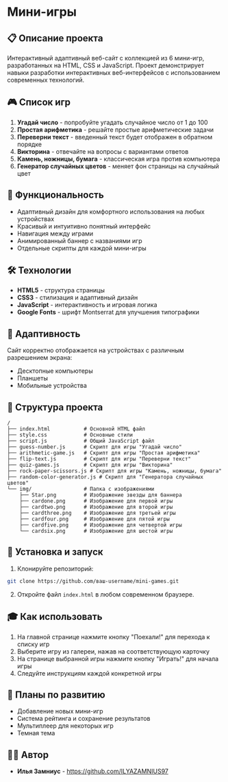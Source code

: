 # Мини-игры

## 📋 Описание проекта

Интерактивный адаптивный веб-сайт с коллекцией из 6 мини-игр, разработанных на HTML, CSS и JavaScript. Проект демонстрирует навыки разработки интерактивных 
веб-интерфейсов с использованием современных технологий.

## 🎮 Список игр

1. **Угадай число** - попробуйте угадать случайное число от 1 до 100
2. **Простая арифметика** - решайте простые арифметические задачи
3. **Переверни текст** - введенный текст будет отображен в обратном порядке
4. **Викторина** - отвечайте на вопросы с вариантами ответов
5. **Камень, ножницы, бумага** - классическая игра против компьютера
6. **Генератор случайных цветов** - меняет фон страницы на случайный цвет

## 🚀 Функциональность

- Адаптивный дизайн для комфортного использования на любых устройствах
- Красивый и интуитивно понятный интерфейс
- Навигация между играми
- Анимированный баннер с названиями игр
- Отдельные скрипты для каждой мини-игры

## 🛠️ Технологии

- **HTML5** - структура страницы
- **CSS3** - стилизация и адаптивный дизайн
- **JavaScript** - интерактивность и игровая логика
- **Google Fonts** - шрифт Montserrat для улучшения типографики

## 📱 Адаптивность

Сайт корректно отображается на устройствах с различным разрешением экрана:
- Десктопные компьютеры
- Планшеты
- Мобильные устройства

## 📂 Структура проекта

```
/
├── index.html           # Основной HTML файл
├── style.css            # Основные стили
├── script.js            # Общий JavaScript файл
├── guess-number.js      # Скрипт для игры "Угадай число"
├── arithmetic-game.js   # Скрипт для игры "Простая арифметика"
├── flip-text.js         # Скрипт для игры "Переверни текст"
├── quiz-games.js        # Скрипт для игры "Викторина"
├── rock-paper-scissors.js # Скрипт для игры "Камень, ножницы, бумага"
├── random-color-generator.js # Скрипт для "Генератора случайных цветов"
└── img/                 # Папка с изображениями
    ├── Star.png         # Изображение звезды для баннера
    ├── cardone.png      # Изображение для первой игры
    ├── cardtwo.png      # Изображение для второй игры
    ├── cardthree.png    # Изображение для третьей игры
    ├── cardfour.png     # Изображение для пятой игры
    ├── cardfive.png     # Изображение для четвертой игры
    └── cardsix.png      # Изображение для шестой игры
```

## 🔧 Установка и запуск

1. Клонируйте репозиторий:
```bash
git clone https://github.com/ваш-username/mini-games.git
```

2. Откройте файл `index.html` в любом современном браузере.

## 🎓 Как использовать

1. На главной странице нажмите кнопку "Поехали!" для перехода к списку игр
2. Выберите игру из галереи, нажав на соответствующую карточку
3. На странице выбранной игры нажмите кнопку "Играть!" для начала игры
4. Следуйте инструкциям каждой конкретной игры

## 📝 Планы по развитию

- Добавление новых мини-игр
- Система рейтинга и сохранение результатов
- Мультиплеер для некоторых игр
- Темная тема

## 👨‍💻 Автор

- **Илья Замниус** - https://github.com/ILYAZAMNIUS97
